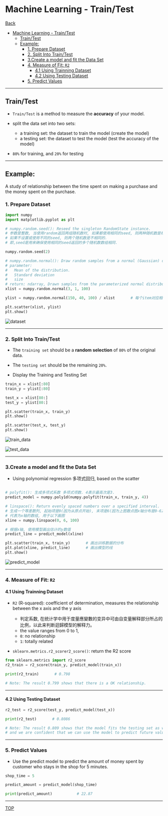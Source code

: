 # Machine Learning - Train/Test

[Back](./index.md)

- [Machine Learning - Train/Test](#machine-learning---traintest)
  - [Train/Test](#traintest)
  - [Example:](#example)
    - [1. Prepare Dataset](#1-prepare-dataset)
    - [2. Split Into Train/Test](#2-split-into-traintest)
    - [3.Create a model and fit the Data Set](#3create-a-model-and-fit-the-data-set)
    - [4. Measure of Fit: `R2`](#4-measure-of-fit-r2)
      - [4.1 Using Trainning Dataset](#41-using-trainning-dataset)
      - [4.2 Using Testing Dataset](#42-using-testing-dataset)
    - [5. Predict Values](#5-predict-values)

---

## Train/Test

- `Train/Test` is a method to measure the **accuracy** of your model.

- split the data set into two sets:

  - a training set: the dataset to train the model (create the model)
  - a testing set: the dataset to test the model (test the accuracy of the model)

- `80%` for training, and `20%` for testing

---

## Example:

A study of relationship between the time spent on making a purchase and the money spent on the purchase.

### 1. Prepare Dataset

```py
import numpy
import matplotlib.pyplot as plt

# numpy.random.seed(): Reseed the singleton RandomState instance.
# 参数是整数, 当使用random返回两组随机数时, 如果都使用相同的seed, 则两种随机数是相同的.
# 如果不设置或使用不同的seed, 则两个随机数是不相同的.
# 即,seed是用来确保使用相同的seed返回的多个随机数数组相同.

numpy.random.seed(2)

# numpy.random.normal(): Draw random samples from a normal (Gaussian) distribution.
# parameter:
#   Mean of the distribution.
#   Standard deviation
#   size
# return: ndarray, Drawn samples from the parameterized normal distribution.
xlist = numpy.random.normal(3, 1, 100)

ylist = numpy.random.normal(150, 40, 100) / xlist       # 每个item对应相除

plt.scatter(xlist, ylist)
plt.show()
```

![dataset](./pic/train_test_dataset.png)

---

### 2. Split Into Train/Test

- The `training set` should be a **random selection** of `80%` of the original data.
- The `testing set` should be the remaining `20%`.

- Display the Training and Testing Set

```py
train_x = xlist[:80]
train_y = ylist[:80]

test_x = xlist[80:]
test_y = ylist[80:]

plt.scatter(train_x, train_y)
plt.show()

plt.scatter(test_x, test_y)
plt.show()
```

![train_data](./pic/train_test_train_set.png)

![test_data](./pic/train_test_test_set.png)

---

### 3.Create a model and fit the Data Set

- Using polynomial regression 多项式回归, based on the scatter

```py

# polyfit(): 生成多项式系数 多项式项数. 4表示最高次是3.
predict_model = numpy.poly1d(numpy.polyfit(train_x, train_y, 4))

# linspace(): Return evenly spaced numbers over a specified interval.
# 生成一个等差数列, 起始项是0(因为从原点开始), 末项是6(因为上图散点图x轴分布是0-6之间), 长度是100个.
# 代表为x轴的数组, 用于以下画图
xline = numpy.linspace(0, 6, 100)

# 根据x轴, 使用模型画出估计的y数值
predict_line = predict_model(xline)

plt.scatter(train_x, train_y)       # 画出训练数据的分布
plt.plot(xline, predict_line)       # 画出模型的线
plt.show()
```

![predict_model](./pic/train_test_predict_model.png)

---

### 4. Measure of Fit: `R2`

#### 4.1 Using Trainning Dataset

- `R2` (R-squared): coefficient of determination, measures the relationship between the x axis and the y axis

  - 判定系数, 在统计学中用于度量應變數的变异中可由自变量解释部分所占的比例，以此来判断迴歸模型的解释力。
  - the value ranges from 0 to 1,
  - `0`: no relationship
  - `1`: totally related

- `sklearn.metrics.r2_scorer2_score()`: return the R2 score

```py
from sklearn.metrics import r2_score
r2_train = r2_score(train_y, predict_model(train_x))

print(r2_train)       # 0.798

# Note: The result 0.799 shows that there is a OK relationship.

```

---

#### 4.2 Using Testing Dataset

```py
r2_test = r2_score(test_y, predict_model(test_x))

print(r2_test)       # 0.8086

# Note: The result 0.809 shows that the model fits the testing set as well,
# and we are confident that we can use the model to predict future values.

```

---

### 5. Predict Values

- Use the predict model to predict the amount of money spent by customer who stays in the shop for 5 minutes.

```py
shop_time = 5

predict_amount = predict_model(shop_time)

print(predict_amount)           # 22.87
```

---

[TOP](#machine-learning---traintest)
